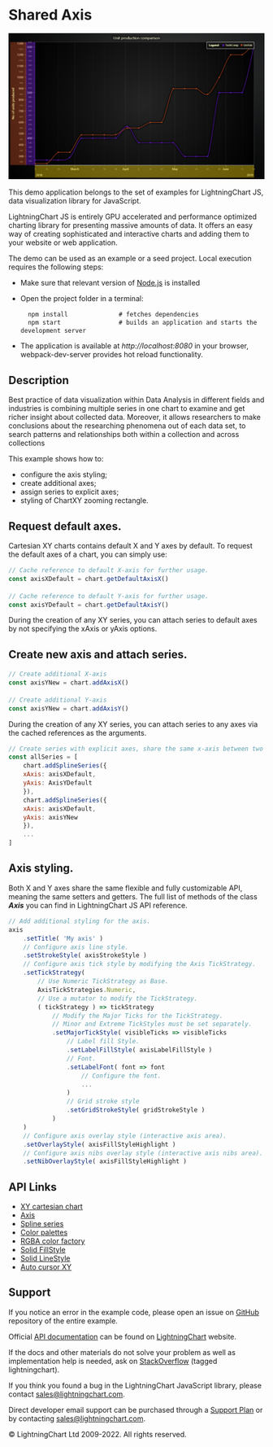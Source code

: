 # Shared Axis

![Shared Axis](sharedAxis-darkGold.png)

This demo application belongs to the set of examples for LightningChart JS, data visualization library for JavaScript.

LightningChart JS is entirely GPU accelerated and performance optimized charting library for presenting massive amounts of data. It offers an easy way of creating sophisticated and interactive charts and adding them to your website or web application.

The demo can be used as an example or a seed project. Local execution requires the following steps:

-   Make sure that relevant version of [Node.js](https://nodejs.org/en/download/) is installed
-   Open the project folder in a terminal:

          npm install              # fetches dependencies
          npm start                # builds an application and starts the development server

-   The application is available at _http://localhost:8080_ in your browser, webpack-dev-server provides hot reload functionality.


## Description

Best practice of data visualization within Data Analysis in different fields and industries is combining multiple series in one chart to examine and get richer insight about collected data. Moreover, it allows researchers to make conclusions about the researching phenomena out of each data set, to search patterns and relationships both within a collection and across collections

This example shows how to:

-   configure the axis styling;
-   create additional axes;
-   assign series to explicit axes;
-   styling of ChartXY zooming rectangle.

## Request default axes.

Cartesian XY charts contains default X and Y axes by default. To request the default axes of a chart, you can simply use:

```javascript
// Cache reference to default X-axis for further usage.
const axisXDefault = chart.getDefaultAxisX()

// Cache reference to default Y-axis for further usage.
const axisYDefault = chart.getDefaultAxisY()
```

During the creation of any XY series, you can attach series to default axes by not specifying the xAxis or yAxis options.

## Create new axis and attach series.

```javascript
// Create additional X-axis
const axisYNew = chart.addAxisX()

// Create additional Y-axis
const axisYNew = chart.addAxisY()
```

During the creation of any XY series, you can attach series to any axes via the cached references as the arguments.

```javascript
// Create series with explicit axes, share the same x-axis between two series.
const allSeries = [
    chart.addSplineSeries({
    xAxis: axisXDefault,
    yAxis: AxisYDefault
    }),
    chart.addSplineSeries({
    xAxis: axisXDefault,
    yAxis: axisYNew
    }),
    ...
]
```

## Axis styling.

Both X and Y axes share the same flexible and fully customizable API, meaning the same setters and getters. The full list of methods of the class **_Axis_** you can find in LightningChart JS API reference.

```javascript
// Add additional styling for the axis.
axis
    .setTitle( 'My axis' )
    // Configure axis line style.
    .setStrokeStyle( axisStrokeStyle )
    // Configure axis tick style by modifying the Axis TickStrategy.
    .setTickStrategy(
        // Use Numeric TickStrategy as Base.
        AxisTickStrategies.Numeric,
        // Use a mutator to modify the TickStrategy.
        ( tickStrategy ) => tickStrategy
            // Modify the Major Ticks for the TickStrategy.
            // Minor and Extreme TickStyles must be set separately.
            .setMajorTickStyle( visibleTicks => visibleTicks
                // Label fill Style.
                .setLabelFillStyle( axisLabelFillStyle )
                // Font.
                .setLabelFont( font => font
                    // Configure the font.
                    ...
                )
                // Grid stroke style
                .setGridStrokeStyle( gridStrokeStyle )
            )
    )
    // Configure axis overlay style (interactive axis area).
    .setOverlayStyle( axisFillStyleHighlight )
    // Configure axis nibs overlay style (interactive axis nibs area).
    .setNibOverlayStyle( axisFillStyleHighlight )
```


## API Links

* [XY cartesian chart]
* [Axis]
* [Spline series]
* [Color palettes]
* [RGBA color factory]
* [Solid FillStyle]
* [Solid LineStyle]
* [Auto cursor XY]


## Support

If you notice an error in the example code, please open an issue on [GitHub][0] repository of the entire example.

Official [API documentation][1] can be found on [LightningChart][2] website.

If the docs and other materials do not solve your problem as well as implementation help is needed, ask on [StackOverflow][3] (tagged lightningchart).

If you think you found a bug in the LightningChart JavaScript library, please contact sales@lightningchart.com.

Direct developer email support can be purchased through a [Support Plan][4] or by contacting sales@lightningchart.com.

[0]: https://github.com/Arction/
[1]: https://lightningchart.com/lightningchart-js-api-documentation/
[2]: https://lightningchart.com
[3]: https://stackoverflow.com/questions/tagged/lightningchart
[4]: https://lightningchart.com/support-services/

© LightningChart Ltd 2009-2022. All rights reserved.


[XY cartesian chart]: https://lightningchart.com/js-charts/api-documentation/v5.1.0/classes/ChartXY.html
[Axis]: https://lightningchart.com/js-charts/api-documentation/v5.1.0/classes/Axis.html
[Spline series]: https://lightningchart.com/js-charts/api-documentation/v5.1.0/classes/SplineSeries.html
[Color palettes]: https://lightningchart.com/js-charts/api-documentation/v5.1.0/variables/ColorPalettes.html
[RGBA color factory]: https://lightningchart.com/js-charts/api-documentation/v5.1.0/functions/ColorRGBA.html
[Solid FillStyle]: https://lightningchart.com/js-charts/api-documentation/v5.1.0/classes/SolidFill.html
[Solid LineStyle]: https://lightningchart.com/js-charts/api-documentation/v5.1.0/classes/SolidLine.html
[Auto cursor XY]: https://lightningchart.com/js-charts/api-documentation/v5.1.0/interfaces/AutoCursorXY.html

